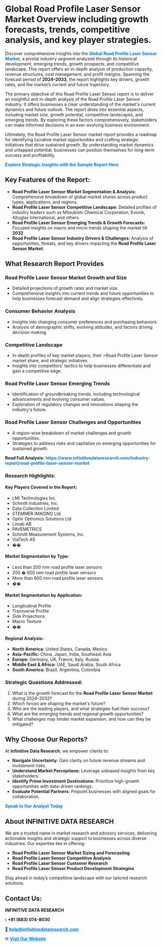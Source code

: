 <h1>Global Road Profile Laser Sensor Market Overview including growth forecasts, trends, competitive analysis, and key player strategies.</h1>
<p>
Discover comprehensive insights into the 
<a href="https://www.infinitivedataresearch.com/industry-report/road-profile-laser-sensor-market" rel="dofollow" style="color: #007BFF; text-decoration: none;"><strong>Global Road Profile Laser Sensor Market</strong></a>, a pivotal industry segment analyzed through its historical development, emerging trends, growth prospects, and competitive landscape. This report offers an in-depth analysis of production capacity, revenue structures, cost management, and profit margins. Spanning the forecast period of <strong>2024–2033</strong>, the report highlights key drivers, growth rates, and the market’s current and future trajectory.
</p>
<p>
The primary objective of this Road Profile Laser Sensor report is to deliver an insightful and in-depth analysis of the Road Profile Laser Sensor industry. It offers businesses a clear understanding of the market's current dynamics and future outlook. The report dives into essential aspects, including market size, growth potential, competitive landscapes, and emerging trends. By exploring these factors comprehensively, stakeholders can make informed decisions in an ever-evolving business environment.
</p>
<p>
Ultimately, the Road Profile Laser Sensor market report provides a roadmap for identifying lucrative market opportunities and crafting strategic initiatives that drive sustained growth. By understanding market dynamics and untapped potential, businesses can position themselves for long-term success and profitability.
</p>
<p>
<a href="https://www.infinitivedataresearch.com/request-sample/reportId=109128" style="color: #007BFF; text-decoration: none;"><strong>Explore Strategic Insights with the Sample Report Here</strong></a>
</p>

<h2>Key Features of the Report:</h2>
<ul>
<li><strong>Road Profile Laser Sensor Market Segmentation & Analysis:</strong> Comprehensive breakdown of global market shares across product types, applications, and regions.</li>
<li><strong>Road Profile Laser Sensor Competitive Landscape:</strong> Detailed profiles of industry leaders such as Mitsubishi Chemical Corporation, Evonik, Altuglas International, and others.</li>
<li><strong>Road Profile Laser Sensor Emerging Trends & Growth Forecasts:</strong> Focused insights on macro and micro trends shaping the market till <strong>2032</strong>.</li>
<li><strong>Road Profile Laser Sensor Industry Drivers & Challenges:</strong> Analysis of opportunities, threats, and key drivers impacting the <strong>Road Profile Laser Sensor Market</strong>.</li>
</ul>

<h2>What Research Report Provides</h2>
<h3>Road Profile Laser Sensor Market Growth and Size</h3>
<ul>
<li>Detailed projections of growth rates and market size.</li>
<li>Comprehensive insights into current trends and future opportunities to help businesses forecast demand and align strategies effectively.</li>
</ul>

<h3>Consumer Behavior Analysis</h3>
<ul>
<li>Insights into changing consumer preferences and purchasing behaviors.</li>
<li>Analysis of demographic shifts, evolving attitudes, and factors driving decision-making.</li>
</ul>

<h3>Competitive Landscape</h3>
<ul>
<li>In-depth profiles of key market players, their >Road Profile Laser Sensor market share, and strategic initiatives.</li>
<li>Insights into competitors' tactics to help businesses differentiate and gain a competitive edge.</li>
</ul>

<h3>Road Profile Laser Sensor Emerging Trends</h3>
<ul>
<li>Identification of groundbreaking trends, including technological advancements and evolving consumer values.</li>
<li>Exploration of regulatory changes and innovations shaping the industry's future.</li>
</ul>

<h3>Road Profile Laser Sensor Challenges and Opportunities</h3>
<ul>
<li>A region-wise breakdown of market challenges and growth opportunities.</li>
<li>Strategies to address risks and capitalize on emerging opportunities for sustained growth.</li>
</ul>
<p><strong>Read Full Analysis:</strong> <a href="https://www.infinitivedataresearch.com/industry-report/road-profile-laser-sensor-market" rel="dofollow" style="color: #007BFF; text-decoration: none;"><strong>https://www.infinitivedataresearch.com/industry-report/road-profile-laser-sensor-market</strong></a></p>
<h3>Research Highlights:</h3>
<h4>Key Players Covered in the Report:</h4>
<ul><li>LMI Technologies Inc.</li><li>Schmitt Industries, Inc.</li><li>Data Collection Limited</li><li>STEMMER IMAGING Ltd.</li><li>Ophir Optronics Solutions Ltd</li><li>Limab AB</li><li>PAVEMETRICS</li><li>Schmitt Measurement Systems, Inc.</li><li>ViaTech AS</li><li>��</li></ul>
<h4>Market Segmentation by Type:</h4>
<ul><li>Less than 200 mm road profile laser sensors</li><li>200 � 600 mm road profile laser sensors</li><li>More than 600 mm road profile laser sensors</li><li>��</li></ul>
<h4>Market Segmentation by Application:</h4>
<ul><li>Longitudinal Profile</li><li>Transverse Profile</li><li>Side Projections</li><li>Macro Texture</li><li>��</li></ul>

<h4>Regional Analysis:</h4>
<ul>
<li><strong>North America:</strong> United States, Canada, Mexico</li>
<li><strong>Asia-Pacific:</strong> China, Japan, India, Southeast Asia</li>
<li><strong>Europe:</strong> Germany, UK, France, Italy, Russia</li>
<li><strong>Middle East & Africa:</strong> UAE, Saudi Arabia, South Africa</li>
<li><strong>South America:</strong> Brazil, Argentina, Colombia</li>
</ul>

<h3>Strategic Questions Addressed:</h3>
<ol>
<li>What is the growth forecast for the <strong>Road Profile Laser Sensor Market</strong> during 2024–2032?</li>
<li>Which forces are shaping the market's future?</li>
<li>Who are the leading players, and what strategies fuel their success?</li>
<li>What are the emerging trends and regional growth opportunities?</li>
<li>What challenges may hinder market expansion, and how can they be mitigated?</li>
</ol>

<h2>Why Choose Our Reports?</h2>
<p>At <strong>Infinitive Data Research</strong>, we empower clients to:</p>
<ul>
<li><strong>Navigate Uncertainty:</strong> Gain clarity on future revenue streams and investment risks.</li>
<li><strong>Understand Market Perceptions:</strong> Leverage unbiased insights from key stakeholders.</li>
<li><strong>Identify Prime Investment Destinations:</strong> Prioritize high-growth opportunities with data-driven rankings.</li>
<li><strong>Evaluate Potential Partners:</strong> Pinpoint businesses with aligned goals for collaboration.</li>
</ul>
<p><a href="https://www.infinitivedataresearch.com/industry-report/road-profile-laser-sensor-market" rel="dofollow" style="color: #007BFF; text-decoration: none;"><strong>Speak to Our Analyst Today</strong></a></p>

<h2>About INFINITIVE DATA RESEARCH</h2>
<p>We are a trusted name in market research and advisory services, delivering actionable insights and strategic support to businesses across diverse industries. Our expertise lies in offering:</p>
<ul>
<li><strong>Road Profile Laser Sensor Market Sizing and Forecasting</strong></li>
<li><strong>Road Profile Laser Sensor Competitive Analysis</strong></li>
<li><strong>Road Profile Laser Sensor Customer Research</strong></li>
<li><strong>Road Profile Laser Sensor Product Development Strategies</strong></li>
</ul>
<p>Stay ahead in today’s competitive landscape with our tailored research solutions.</p>

<h2>Contact Us:</h2>
<p><strong>INFINITIVE DATA RESEARCH</strong></p>
<p>📞 <strong>+91 (883) 074-8030</strong></p>
<p>📧 <strong><a href="mailto:help@infinitivedataresearch.com" style="color: #007BFF;">help@infinitivedataresearch.com</a></strong></p>
<p>🌐 <strong><a href="https://www.infinitivedataresearch.com" rel="dofollow" style="color: #007BFF;">Visit Our Website</a></strong></p>